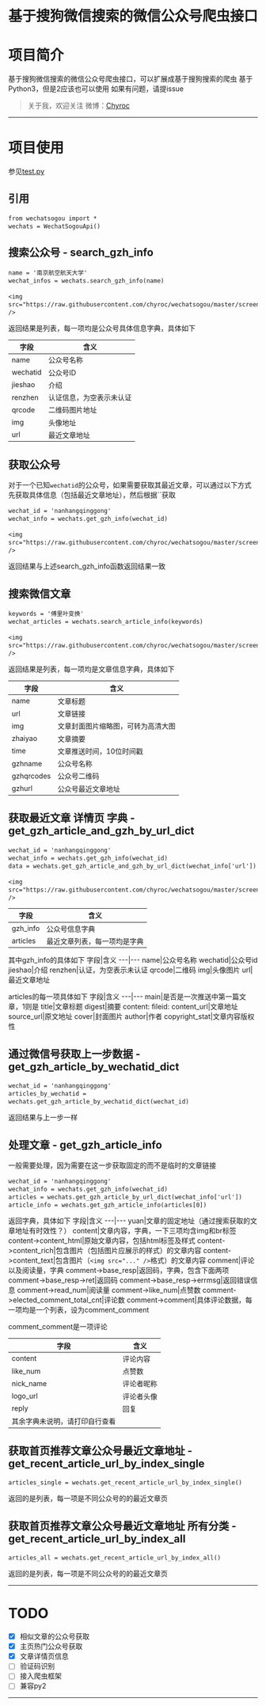 基于搜狗微信搜索的微信公众号爬虫接口
===


# 项目简介
基于搜狗微信搜索的微信公众号爬虫接口，可以扩展成基于搜狗搜索的爬虫
基于Python3，但是2应该也可以使用
如果有问题，请提issue
> 关于我，欢迎关注
  微博：[Chyroc](http://weibo.com/cyp1105)
---

# 项目使用

参见[test.py](https://github.com/Chyroc/WechatSogou/blob/master/test.py)

## 引用

    from wechatsogou import *
    wechats = WechatSogouApi()

## 搜索公众号 - search_gzh_info

    name = '南京航空航天大学'
    wechat_infos = wechats.search_gzh_info(name)

    <img src="https://raw.githubusercontent.com/chyroc/wechatsogou/master/screenshot/search_gzh_info.png" />

返回结果是列表，每一项均是公众号具体信息字典，具体如下

字段|含义
---|---
name|公众号名称
wechatid|公众号ID
jieshao|介绍
renzhen|认证信息，为空表示未认证
qrcode|二维码图片地址
img|头像地址
url|最近文章地址

## 获取公众号
对于一个已知`wechatid`的公众号，如果需要获取其最近文章，可以通过以下方式先获取具体信息（包括最近文章地址），然后根据``获取

    wechat_id = 'nanhangqinggong'
    wechat_info = wechats.get_gzh_info(wechat_id)

    <img src="https://raw.githubusercontent.com/chyroc/wechatsogou/master/screenshot/get_gzh_info.png" />

返回结果与上述search_gzh_info函数返回结果一致


## 搜索微信文章

    keywords = '傅里叶变换'
    wechat_articles = wechats.search_article_info(keywords)

    <img src="https://raw.githubusercontent.com/chyroc/wechatsogou/master/screenshot/search_article_info.png" />

返回结果是列表，每一项均是文章信息字典，具体如下

字段|含义
---|---
name|文章标题
url|文章链接
img|文章封面图片缩略图，可转为高清大图
zhaiyao|文章摘要
time|文章推送时间，10位时间戳
gzhname|公众号名称
gzhqrcodes|公众号二维码
gzhurl|公众号最近文章地址

## 获取最近文章 详情页 字典 - get_gzh_article_and_gzh_by_url_dict

    wechat_id = 'nanhangqinggong'
    wechat_info = wechats.get_gzh_info(wechat_id)
    data = wechats.get_gzh_article_and_gzh_by_url_dict(wechat_info['url'])

    <img src="https://raw.githubusercontent.com/chyroc/wechatsogou/master/screenshot/get_gzh_article_and_gzh_by_url_dict.png" />


字段|含义
---|---
gzh_info|公众号信息字典
articles|最近文章列表，每一项均是字典

其中gzh_info的具体如下
字段|含义
---|---
name|公众号名称
wechatid|公众号id
jieshao|介绍
renzhen|认证，为空表示未认证
qrcode|二维码
img|头像图片
url|最近文章地址

articles的每一项具体如下
字段|含义
---|---
main|是否是一次推送中第一篇文章，1则是
title|文章标题
digest|摘要
content:
fileid:
content_url|文章地址
source_url|原文地址
cover|封面图片
author|作者
copyright_stat|文章内容版权性


## 通过微信号获取上一步数据 - get_gzh_article_by_wechatid_dict

    wechat_id = 'nanhangqinggong'
    articles_by_wechatid = wechats.get_gzh_article_by_wechatid_dict(wechat_id)

返回结果与上一步一样


## 处理文章 - get_gzh_article_info

一般需要处理，因为需要在这一步获取固定的而不是临时的文章链接

    wechat_id = 'nanhangqinggong'
    wechat_info = wechats.get_gzh_info(wechat_id)
    articles = wechats.get_gzh_article_by_url_dict(wechat_info['url'])
    article_info = wechats.get_gzh_article_info(articles[0])

返回字典，具体如下
字段|含义
---|---
yuan|文章的固定地址（通过搜索获取的文章地址有时效性？）
content|文章内容，字典，一下三项均含img和br标签
content->content_html|原始文章内容，包括html标签及样式
content->content_rich|包含图片（包括图片应展示的样式）的文章内容
content->content_text|包含图片（`<img src="..." />`格式）的文章内容
comment|评论以及阅读量，字典
comment->base_resp|返回码，字典，包含下面两项
comment->base_resp->ret|返回码
comment->base_resp->errmsg|返回错误信息
comment->read_num|阅读量
comment->like_num|点赞数
comment->elected_comment_total_cnt|评论数
comment->comment|具体评论数据，每一项均是一个列表，设为comment_comment

comment_comment是一项评论

字段|含义
---|---
content|评论内容
like_num|点赞数
nick_name|评论者昵称
logo_url|评论者头像
reply|回复
其余字典未说明，请打印自行查看|

## 获取首页推荐文章公众号最近文章地址 - get_recent_article_url_by_index_single

    articles_single = wechats.get_recent_article_url_by_index_single()

返回的是列表，每一项是不同公众号的的最近文章页

## 获取首页推荐文章公众号最近文章地址  所有分类 - get_recent_article_url_by_index_all

    articles_all = wechats.get_recent_article_url_by_index_all()

返回的是列表，每一项是不同公众号的的最近文章页

---

# TODO
- [x] 相似文章的公众号获取
- [x] 主页热门公众号获取
- [x] 文章详情页信息
- [ ] 验证码识别
- [ ] 接入爬虫框架
- [ ] 兼容py2

---